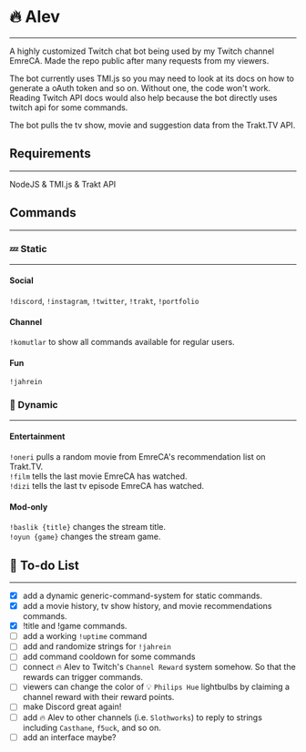 # 🔥 Alev 
- - -
A highly customized Twitch chat bot being used by my Twitch channel EmreCA. Made the repo public after many requests from my viewers.

The bot currently uses TMI.js so you may need to look at its docs on how to generate a oAuth token and so on. Without one, the code won't work. Reading Twitch API docs would also help because the bot directly uses twitch api for some commands.
 
The bot pulls the tv show, movie and suggestion data from the Trakt.TV API.

## Requirements
- - -
NodeJS & TMI.js & Trakt API

## Commands
- - -
### 💤 Static
- - -
#### Social  
`!discord`, `!instagram`, `!twitter`, `!trakt`, `!portfolio`  
#### Channel  
`!komutlar` to show all commands available for regular users.  
#### Fun
`!jahrein`

### 🚀 Dynamic
- - -
#### Entertainment
`!oneri` pulls a random movie from EmreCA's recommendation list on Trakt.TV.  
`!film` tells the last movie EmreCA has watched.  
`!dizi` tells the last tv episode EmreCA has watched.  

#### Mod-only

`!baslik {title}` changes the stream title.  
`!oyun {game}` changes the stream game.

## 📃 To-do List
- - -
- [x] add a dynamic generic-command-system for static commands.
- [x] add a movie history, tv show history, and movie recommendations commands.
- [x] !title and !game commands.
- [ ] add a working `!uptime` command
- [ ] add and randomize strings for `!jahrein`
- [ ] add command cooldown for some commands
- [ ] connect 🔥 Alev to Twitch's `Channel Reward` system somehow. So that the rewards can trigger commands.
- [ ] viewers can change the color of 💡 `Philips Hue` lightbulbs by claiming a channel reward with their reward points.
- [ ] make Discord great again!
- [ ] add 🔥 Alev to other channels (i.e. `Slothworks`) to reply to strings including `Casthane`, `f5uck`, and so on. 
- [ ] add an interface maybe?
